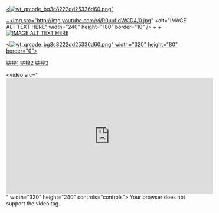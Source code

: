 <a href="https://my.pcloud.com/publink/show?code=kZ5oRqZPQMHwgp6fzJwBVtSVLLImBSXBOBy#tpl=publicfoldergrid" target="_blank"><<img src="https://moetu.fastmirror.org/images/2018/01/27/wt_qrcode_bg3c8222dd25336d60.png" alt="wt_qrcode_bg3c8222dd25336d60.png" border="0" />" 

 +<a href="http://www.youtube.com/watch?feature=player_embedded&v=R0uufIdWCD4
+" target="_blank"><img src="http://img.youtube.com/vi/R0uufIdWCD4/0.jpg" 
+alt="IMAGE ALT TEXT HERE" width="240" height="180" border="10" /></a>
+
+[![IMAGE ALT TEXT HERE](http://img.youtube.com/vi/R0uufIdWCD4/0.jpg)](http://www.youtube.com/watch?v=R0uufIdWCD4)

<a href="https://my.pcloud.com/publink/show?code=XZXajqZj8iBRIpBJnk2znequyS33ujwX3dy" target="_blank"><<img src="https://moetu.fastmirror.org/images/2018/01/27/wt_qrcode_bg3c8222dd25336d60.png" alt="wt_qrcode_bg3c8222dd25336d60.png" border="0" />" width="320" height="80" border="0"></a><br>







<td>
<a href="https:google.com">链接1</a>
<a href="https:google.com">链接2</a>
<a href="https:google.com">链接3</a>
</td>



<br>


<video src="<iframe width="560" height="315" src="https://www.youtube.com/embed/yTSKFPU44CQ" frameborder="0" allowfullscreen></iframe>" width="320" height="240" controls="controls">
Your browser does not support the video tag.
</video>
